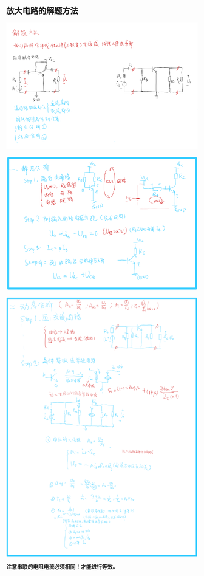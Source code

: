 ## 放大电路的解题方法

![Alt text](image-41.png)

![Alt text](image-42.png)

![Alt text](image-44.png)

**注意串联的电阻电流必须相同！才能进行等效。**